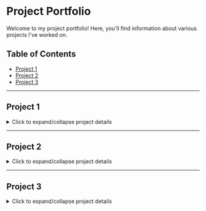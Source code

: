 # Project Portfolio

Welcome to my project portfolio! Here, you'll find information about various projects I've worked on.

## Table of Contents

- [Project 1](#project-1)
- [Project 2](#project-2)
- [Project 3](#project-3)

---

## Project 1

<details>
<summary>Click to expand/collapse project details</summary>

### Project Description

Provide a brief description of the project.

### Technologies Used

- List the technologies used in this project.

### Screenshots

Include screenshots or images related to this project.

</details>

---

## Project 2

<details>
<summary>Click to expand/collapse project details</summary>

### Project Description

Provide a brief description of the project.

### Technologies Used

- List the technologies used in this project.

### Screenshots

Include screenshots or images related to this project.

</details>

---

## Project 3

<details>
<summary>Click to expand/collapse project details</summary>

### Project Description

Provide a brief description of the project.

### Technologies Used

- List the technologies used in this project.

### Screenshots

Include screenshots or images related to this project.

</details>

